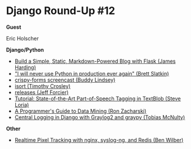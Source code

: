 # Django Round-Up #12

**Guest**

Eric Holscher

**Django/Python**

* [Build a Simple, Static, Markdown-Powered Blog with Flask (James Harding)](http://www.jamesharding.ca/posts/simple-static-markdown-blog-in-flask/)
* ["I will never use Python in production ever again" (Brett Slatkin)](http://www.onebigfluke.com/2013/09/i-will-never-use-python-in-production.html)
* [crispy-forms screencast (Buddy Lindsey)](https://godjango.com/29-crispy-forms/)
* [isort (Timothy Crosley)](https://github.com/timothycrosley/isort)
* [releases (Jeff Forcier)](https://github.com/bitprophet/releases)
* [Tutorial: State-of-the-Art Part-of-Speech Tagging in TextBlob (Steve Loria)](http://www.stevenloria.com/tutorial-state-of-the-art-part-of-speech-tagging-in-textblob/)
* [A Programmer's Guide to Data Mining (Ron Zacharski)](http://guidetodatamining.com/)
* [Central Logging in Django with Graylog2 and graypy (Tobias McNulty)](http://www.caktusgroup.com/blog/2013/09/18/central-logging-django-graylog2-and-graypy/)

**Other**

* [Realtime Pixel Tracking with nginx, syslog-ng, and Redis (Ben Wilber)](http://benwilber.net/realtime-pixel-tracking-nginx-syslog-ng-redis)